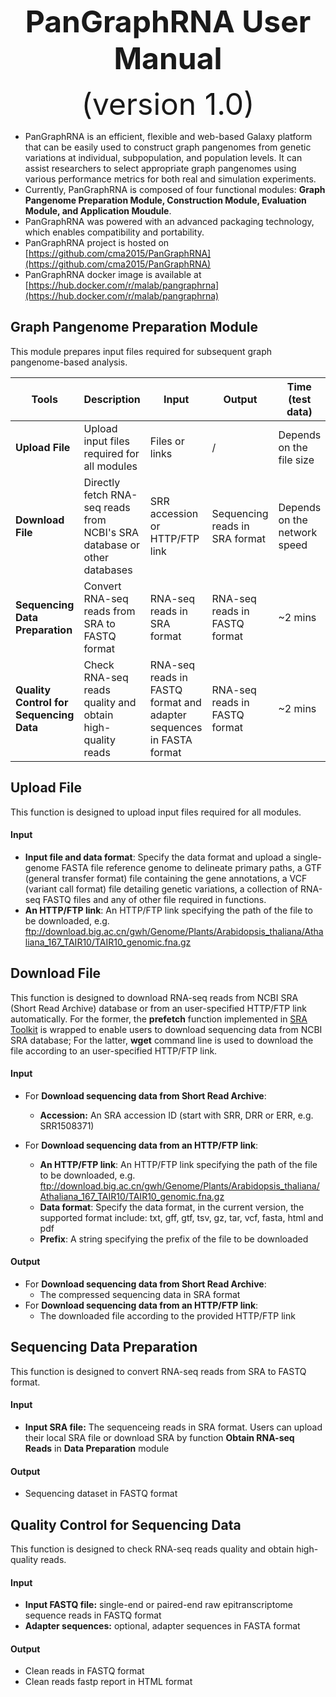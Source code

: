 <div align='center' >
<p><font size='70'><strong>PanGraphRNA User Manual</strong></font></p>
<font size='100'>(version 1.0)</font>
</div>

- PanGraphRNA is an efficient, flexible and web-based Galaxy platform that can be easily used to construct graph pangenomes from genetic variations at individual, subpopulation, and population levels. It can assist researchers to select appropriate graph pangenomes using various performance metrics for both real and simulation experiments. 
- Currently, PanGraphRNA is composed of four functional modules: **Graph Pangenome Preparation Module, Construction Module, Evaluation Module, and Application Moudule**.
- PanGraphRNA was powered with an advanced  packaging technology, which enables compatibility and portability.
- PanGraphRNA project is hosted on [https://github.com/cma2015/PanGraphRNA](https://github.com/cma2015/PanGraphRNA)
- PanGraphRNA docker image is available at [https://hub.docker.com/r/malab/pangraphrna](https://hub.docker.com/r/malab/pangraphrna)

## Graph Pangenome Preparation Module

This module prepares input files required for subsequent graph pangenome-based analysis.

| **Tools**                       | **Description**                                              | **Input**                                       | **Output**                                        | **Time (test data)**         | **Reference**                                                |
| ------------------------------- | ------------------------------------------------------------ | ----------------------------------------------- | ------------------------------------------------- | ---------------------------- | ------------------------------------------------------------ |
| **Upload File**               | Upload input files required for all modules | Files or links                 | /                    | Depends on the file size | <a href="https://github.com/galaxyproject/galaxy" target="_blank">Galaxy</a> |
| **Download File**               | Directly fetch RNA-seq reads from NCBI's SRA database or other databases | SRR accession or HTTP/FTP link                  | Sequencing reads in SRA format                    | Depends on the network speed | <a href="https://github.com/ncbi/sra-tools" target="_blank">SRA Toolkit</a> |
| **Sequencing Data Preparation** | Convert RNA-seq reads from SRA to FASTQ format | RNA-seq reads in SRA format | RNA-seq reads in FASTQ format | ~2 mins                      | <a href="https://github.com/ncbi/sra-tools" target="_blank">SRA Toolkit</a> |
| **Quality Control for Sequencing Data** | Check RNA-seq reads quality and obtain high-quality reads | RNA-seq reads in FASTQ format and adapter sequences in FASTA format | RNA-seq reads in FASTQ format | ~2 mins                      | <a href="https://github.com/OpenGene/fastp" target="_blank">fastp</a> |


## Upload File

This function is designed to upload input files required for all modules.

#### Input

- **Input file and data format**: Specify the data format and upload a single-genome FASTA file reference genome to delineate primary paths, a GTF (general transfer format) file containing the gene annotations, a VCF (variant call format) file detailing genetic variations, a collection of RNA-seq FASTQ files and any of other file required in functions.
- **An HTTP/FTP link**: An HTTP/FTP link specifying the path of the file to be downloaded, e.g. ftp://download.big.ac.cn/gwh/Genome/Plants/Arabidopsis_thaliana/Athaliana_167_TAIR10/TAIR10_genomic.fna.gz


## Download File

This function is designed to download RNA-seq reads from NCBI SRA (Short Read Archive) database or from an user-specified HTTP/FTP link automatically. For the former, the **prefetch** function implemented in <a href="https://github.com/ncbi/sra-tools" target="_blank">SRA Toolkit</a> is wrapped to enable users to download sequencing data from NCBI SRA database; For the latter, **wget** command line is used to download the file according to an user-specified HTTP/FTP link.

#### Input

- For **Download sequencing data from Short Read Archive**:

	- **Accession:** An SRA accession ID (start with SRR, DRR or ERR, e.g. SRR1508371)

- For **Download sequencing data from an HTTP/FTP link**:
	- **An HTTP/FTP link**: An HTTP/FTP link specifying the path of the file to be downloaded, e.g. ftp://download.big.ac.cn/gwh/Genome/Plants/Arabidopsis_thaliana/Athaliana_167_TAIR10/TAIR10_genomic.fna.gz
  - **Data format**: Specify the data format, in the current version, the supported format include: txt, gff, gtf, tsv, gz, tar, vcf, fasta, html and pdf
  - **Prefix**: A string specifying the prefix of the file to be downloaded
  
#### Output
- For **Download sequencing data from Short Read Archive**:
	- The compressed sequencing data in SRA format
- For **Download sequencing data from an HTTP/FTP link**:
	- The downloaded file according to the provided HTTP/FTP link


## Sequencing Data Preparation

This function is designed to convert RNA-seq reads from SRA to FASTQ format.

#### Input

-   **Input SRA file:** The sequenceing reads in SRA format. Users can upload their local SRA file or download SRA by function **Obtain RNA-seq Reads** in **Data Preparation** module
  
#### Output

-   Sequencing dataset in FASTQ format


## Quality Control for Sequencing Data

This function is designed to check RNA-seq reads quality and obtain high-quality reads.

#### Input

-   **Input FASTQ file:** single-end or paired-end raw epitranscriptome sequence reads in FASTQ format
-   **Adapter sequences:** optional, adapter sequences in FASTA format
  
#### Output

-   Clean reads in FASTQ format
-   Clean reads fastp report in HTML format